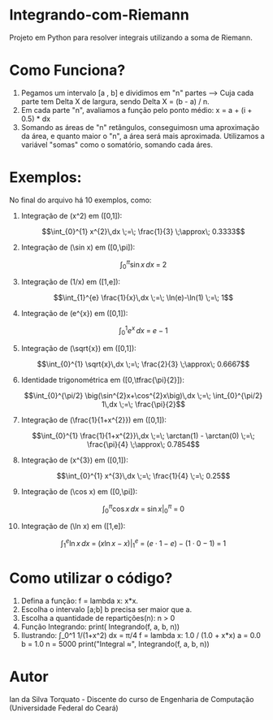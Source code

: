# Integrando-com-Riemann
   Projeto em Python para resolver integrais utilizando a soma de Riemann.

# Como Funciona?

1. Pegamos um intervalo [a , b] e dividimos em "n" partes --> Cuja cada parte tem Delta X de largura, sendo Delta X = (b - a) / n.
2. Em cada parte "n", avaliamos a função pelo ponto médio: x = a + (i + 0.5) * dx
3. Somando as áreas de "n" retângulos, conseguimosn uma aproximação da área, e quanto maior o "n", a área será mais aproximada. Utilizamos a variável "somas" como o somatório, somando cada áres.
   
# Exemplos:

No final do arquivo há 10 exemplos, como:

1. Integração de \(x^2\) em \([0,1]\):
   
   $$\int_{0}^{1} x^{2}\,dx \;=\; \frac{1}{3} \;\approx\; 0.3333$$

2. Integração de \(\sin x\) em \([0,\pi]\):
   
   $$\int_{0}^{\pi} \sin x\,dx \;=\; 2$$

3. Integração de \(1/x\) em \([1,e]\):
   
   $$\int_{1}^{e} \frac{1}{x}\,dx \;=\; \ln(e)-\ln(1) \;=\; 1$$

4. Integração de \(e^{x}\) em \([0,1]\):
   
   $$\int_{0}^{1} e^{x}\,dx \;=\; e-1$$

5. Integração de \(\sqrt{x}\) em \([0,1]\):
   
   $$\int_{0}^{1} \sqrt{x}\,dx \;=\; \frac{2}{3} \;\approx\; 0.6667$$

6. Identidade trigonométrica em \([0,\tfrac{\pi}{2}]\):
   
   $$\int_{0}^{\pi/2} \big(\sin^{2}x+\cos^{2}x\big)\,dx \;=\; \int_{0}^{\pi/2} 1\,dx \;=\; \frac{\pi}{2}$$

7. Integração de \(\frac{1}{1+x^{2}}\) em \([0,1]\):
   
   $$\int_{0}^{1} \frac{1}{1+x^{2}}\,dx \;=\; \arctan(1) - \arctan(0) \;=\; \frac{\pi}{4} \;\approx\; 0.7854$$

8. Integração de \(x^{3}\) em \([0,1]\):
   
   $$\int_{0}^{1} x^{3}\,dx \;=\; \frac{1}{4} \;=\; 0.25$$

9. Integração de \(\cos x\) em \([0,\pi]\):
   
   $$\int_{0}^{\pi} \cos x\,dx \;=\; \sin x \Big|_{0}^{\pi} \;=\; 0$$

10. Integração de \(\ln x\) em \([1,e]\):
    
    $$\int_{1}^{e} \ln x\,dx \;=\; \big(x\ln x - x\big)\Big|_{1}^{e}
    \;=\; (e\cdot 1 - e) - (1\cdot 0 - 1) \;=\; 1$$

# Como utilizar o código?
1. Defina a função:
   f = lambda x: x*x.
2. Escolha o intervalo [a;b]
   b precisa ser maior que a.
3. Escolha a quantidade de repartições(n):
   n > 0
4. Função Integrando:
   print( Integrando(f, a, b, n))
5. Ilustrando:
∫_0^1 1/(1+x^2) dx = π/4
f = lambda x: 1.0 / (1.0 + x*x)
a = 0.0
b = 1.0
n = 5000
print("Integral ≈", Integrando(f, a, b, n))

# Autor
Ian da Silva Torquato - Discente do curso de Engenharia de Computação (Universidade Federal do Ceará)
